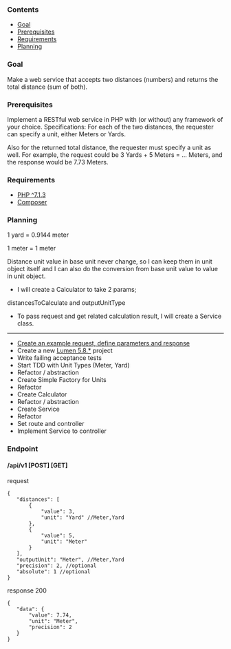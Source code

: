 ### Contents
* [Goal](#goal)
* [Prerequisites](#rerequisites)
* [Requirements](#requirements)
* [Planning](#planning)

### Goal 
Make a web service that accepts two distances (numbers) and returns the total distance (sum of both).
### Prerequisites
Implement a RESTful web service in PHP with (or without) any framework of your choice.
Specifications: For each of the two distances, the requester can specify a unit, either Meters or Yards.

Also for the returned total distance, the requester must specify a unit as well.
For example, the request could be 3 Yards + 5 Meters = ... Meters, and the response would be 7.73 Meters.

### Requirements
* [PHP ^7.1.3](https://www.php.net/manual/en/install.php)
* [Composer](https://getcomposer.org/doc/faqs/how-to-install-composer-programmatically.md)

### Planning
1 yard = 0.9144 meter

1 meter = 1 meter

Distance unit value in base unit never change, so I can keep them in unit object itself and I can also do the conversion from base unit value to value in unit object.

- I will create a Calculator to take 2 params;

distancesToCalculate and outputUnitType

- To pass request and get related calculation result, I will create a Service class. 
----
- [Create an example request, define parameters and response](#endpoint)
- Create a new [Lumen 5.8.*](https://github.com/laravel/lumen) project
- Write failing acceptance tests
- Start TDD with Unit Types (Meter, Yard)
- Refactor / abstraction
- Create Simple Factory for Units
- Refactor
- Create Calculator
- Refactor / abstraction
- Create Service
- Refactor
- Set route and controller
- Implement Service to controller

### Endpoint
 #### /api/v1 [POST] [GET]
 request
 ```
 {
 	"distances": [
 		{
 		    "value": 3,
 		    "unit": "Yard" //Meter,Yard
 		},
 		{
 		    "value": 5,
 		    "unit": "Meter"
 		}
 	],
 	"outputUnit": "Meter", //Meter,Yard
 	"precision": 2, //optional
 	"absolute": 1 //optional
 }
 ```
 response 200
 ```
{
    "data": {
        "value": 7.74,
        "unit": "Meter",
        "precision": 2
    }
}
 ```